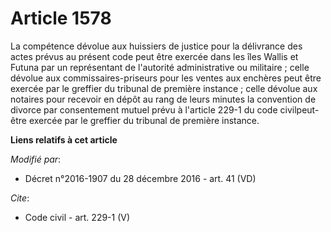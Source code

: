 # Article 1578

La compétence dévolue aux huissiers de justice pour la délivrance des actes prévus au présent code peut être exercée dans les
îles Wallis et Futuna par un représentant de l'autorité administrative ou militaire ; celle dévolue aux commissaires-priseurs
pour les ventes aux enchères peut être exercée par le greffier du tribunal de première instance ;  celle dévolue aux notaires
pour recevoir en dépôt au rang de leurs  minutes la convention de divorce par consentement mutuel prévu à l'article 229-1 du
code civilpeut-être exercée par le greffier du tribunal de première instance.

**Liens relatifs à cet article**

_Modifié par_:

  - Décret n°2016-1907 du 28 décembre 2016 - art. 41 (VD)

_Cite_:

  - Code civil - art. 229-1 (V)
